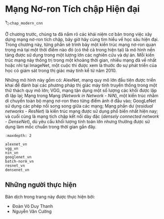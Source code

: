 <!--
# Modern Convolutional Neural Networks
-->

# Mạng Nơ-ron Tích chập Hiện đại
:label:`chap_modern_cnn`

<!--
Now that we understand the basics of wiring together convolutional neural networks, we will take you through a tour of modern deep learning.
In this chapter, each section will correspond to a significant neural network architecture that was at some point (or currently) 
the base model upon which an enormous amount of research and projects were built.
Each of these networks was at briefly a dominant architecture and many were
at one point winners or runners-up in the famous ImageNet competition,
which has served as a barometer of progress on supervised learning in computer vision since 2010.
-->

Ở chương trước, chúng ta đã nắm rõ các khái niệm cơ bản trong việc xây dựng mạng nơ-ron tích chập, bây giờ hãy cùng tìm hiểu về học sâu hiện đại.
Trong chương này, từng phần sẽ trình bày một kiến trúc mạng nơ-ron quan trọng mà tại một thời điểm nào đó (có thể cả trong hiện tại) là mô hình nền tảng được sử dụng trong một lượng lớn các nghiên cứu và dự án.
Mỗi kiến trúc mạng này thống trị trong một khoảng thời gian, nhiều mạng đã về nhất hoặc nhì tại ImageNet, một cuộc thi được xem là thước đo sự phát triển của học có giám sát trong thị giác máy tính kể từ năm 2010.

<!--
These models include AlexNet, the first large-scale network deployed to beat conventional computer vision methods on a large-scale vision challenge;
the VGG network, which makes use of a number of repeating blocks of elements; the network in network (NiN) which convolves whole neural networks
patch-wise over inputs; the GoogLeNet, which makes use of networks with parallel concatenations; residual networks (ResNet), which are the
most popular go-to architecture today, and densely connected networks (DenseNet), which are expensive to compute but have set some recent benchmarks.
-->

Những mô hình này gồm có: AlexNet, mạng quy mô lớn đầu tiên được triển khai để đánh bại các phương pháp thị giác máy tính truyền thống trong một thử thách quy mô lớn;
VGG, mạng tận dụng một số lượng các khối được lặp đi lặp lại;
Mạng trong Mạng (*Network in Network - NiN*), một kiến trúc nhằm di chuyển toàn bộ mạng nơ-ron theo từng điểm ảnh ở đầu vào;
GoogLeNet sử dụng các phép nối song song giữa các mạng;
Mạng phần dư (*residual networks - ResNet*) là kiến trúc mạng được sử dụng phổ biến nhất hiện nay;
và cuối cùng là mạng tích chập kết nối dày đặc (*densely connected network - DenseNet*), dù yêu cầu khối lượng tính toán lớn nhưng thường được sử dụng làm mốc chuẩn trong thời gian gần đây.

```toc
:maxdepth: 2

alexnet_vn
vgg_vn
nin_vn
googlenet_vn
batch-norm_vn
resnet_vn
densenet_vn
```

## Những người thực hiện
Bản dịch trong trang này được thực hiện bởi:

* Đoàn Võ Duy Thanh
* Nguyễn Văn Cường
